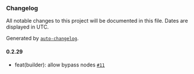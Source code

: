 ### Changelog

All notable changes to this project will be documented in this file. Dates are displayed in UTC.

Generated by [`auto-changelog`](https://github.com/CookPete/auto-changelog).

#### 0.2.29

- feat(builder): allow bypass nodes [`#11`](https://github.com/tctien342/comfyui-sdk/pull/11)

